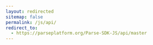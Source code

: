 ```yaml
---
layout: redirected
sitemap: false
permalink: /js/api/
redirect_to:
  - https://parseplatform.org/Parse-SDK-JS/api/master
---
```

